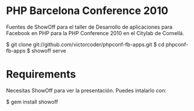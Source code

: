 PHP Barcelona Conference 2010
=============================

Fuentes de ShowOff para el taller de Desarrollo de aplicaciones para Facebook en PHP
para la PHP Conference 2010 en el Citylab de Cornellá.

  $ git clone git://github.com/victorcoder/phpconf-fb-apps.git
  $ cd phpconf-fb-apps
  $ showoff serve

Requirements
===================

Necesitas ShowOff para ver la presentación. Puedes intalarlo con:

  $ gem install showoff
